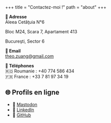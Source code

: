 +++
title = "Contactez-moi !"
path = "about"
+++


**📍 Adresse**  
Aleea Cetăţuia N°6

Bloc M24, Scara 7, Apartament 413

Bucureşti, Sector 6

**📧 Email**  
[theo.zuang@gmail.com](mailto:theo.zuang@gmail.com)

**📱 Téléphones**  
🇷🇴 Roumanie : +40 774 586 434  
🇫🇷 France : +33 7 81 97 34 19

## 🌐 Profils en ligne

- 🐘 [Mastodon](https://infosec.exchange/@patapios_tsatsiki)
- 💼 [LinkedIn](https://www.linkedin.com/in/théo-zuang-732a66363/)
- 🐙 [GitHub](https://github.com/0x545a/)

